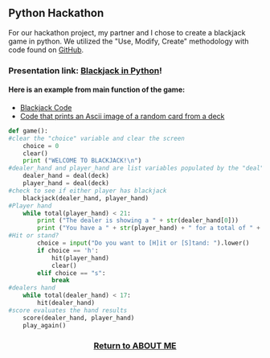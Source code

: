 ## Python Hackathon

For our hackathon project, my partner and I chose to create a blackjack game in python. We utilized the "Use, Modify, Create" methodology with code found on [GitHub](https://gist.github.com/mjhea0/5680216).

### Presentation link: [Blackjack in Python](https://youtu.be/ddibLfuTo10)!

#### Here is an example from main function of the game:
   - [Blackjack Code](https://github.com/samcabano/python_hackathon/blob/master/blackjack.py)
   - [Code that prints an Ascii image of a random card from a deck](https://github.com/samcabano/python_hackathon/blob/master/ascii_cards.py)
    
```python
def game():
#clear the "choice" variable and clear the screen
	choice = 0
	clear()
	print ("WELCOME TO BLACKJACK!\n")
#dealer_hand and player_hand are list variables populated by the "deal" function
    dealer_hand = deal(deck)
	player_hand = deal(deck)
#check to see if either player has blackjack
	blackjack(dealer_hand, player_hand)
#Player hand
	while total(player_hand) < 21:
		print ("The dealer is showing a " + str(dealer_hand[0]))
		print ("You have a " + str(player_hand) + " for a total of " + str(total(player_hand)))
#Hit or stand?
        choice = input("Do you want to [H]it or [S]tand: ").lower()
		if choice == 'h':
			hit(player_hand)
			clear()
		elif choice == "s":
			break
#dealers hand
    while total(dealer_hand) < 17:
		hit(dealer_hand)
#score evaluates the hand results
	score(dealer_hand, player_hand)
	play_again()
```

<h3 align="center">
  <a href="https://samcabano.github.io/cabano-profile/">Return to ABOUT ME</a>
</h3>
